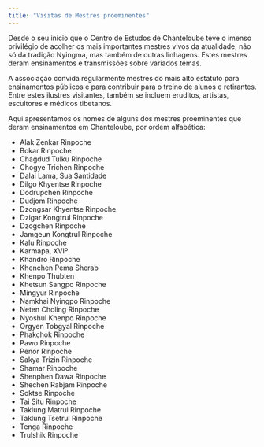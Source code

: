 ```yaml
---
title: "Visitas de Mestres proeminentes"
---
```


Desde o seu início que o Centro de Estudos de Chanteloube teve o imenso privilégio de acolher os mais importantes mestres vivos da atualidade, não só da tradição Nyingma, mas também de outras linhagens. Estes mestres deram ensinamentos e transmissões sobre variados temas. 

A associação convida regularmente mestres do mais alto estatuto para ensinamentos públicos e para contribuir para o treino de alunos e retirantes. Entre estes ilustres visitantes, também se incluem eruditos, artistas, escultores e médicos tibetanos. 

Aqui apresentamos os nomes de alguns dos mestres proeminentes que deram ensinamentos em Chanteloube, por ordem alfabética: 

  * Alak Zenkar Rinpoche 
  * Bokar Rinpoche 
  * Chagdud Tulku Rinpoche 
  * Chogye Trichen Rinpoche 
  * Dalai Lama, Sua Santidade 
  * Dilgo Khyentse Rinpoche 
  * Dodrupchen Rinpoche 
  * Dudjom Rinpoche 
  * Dzongsar Khyentse Rinpoche 
  * Dzigar Kongtrul Rinpoche 
  * Dzogchen Rinpoche 
  * Jamgeun Kongtrul Rinpoche 
  * Kalu Rinpoche 
  * Karmapa, XVIº 
  * Khandro Rinpoche 
  * Khenchen Pema Sherab 
  * Khenpo Thubten 
  * Khetsun Sangpo Rinpoche 
  * Mingyur Rinpoche 
  * Namkhai Nyingpo Rinpoche 
  * Neten Choling Rinpoche 
  * Nyoshul Khenpo Rinpoche 
  * Orgyen Tobgyal Rinpoche 
  * Phakchok Rinpoche 
  * Pawo Rinpoche 
  * Penor Rinpoche 
  * Sakya Trizin Rinpoche 
  * Shamar Rinpoche 
  * Shenphen Dawa Rinpoche 
  * Shechen Rabjam Rinpoche 
  * Soktse Rinpoche 
  * Tai Situ Rinpoche 
  * Taklung Matrul Rinpoche 
  * Taklung Tsetrul Rinpoche 
  * Tenga Rinpoche 
  * Trulshik Rinpoche 



